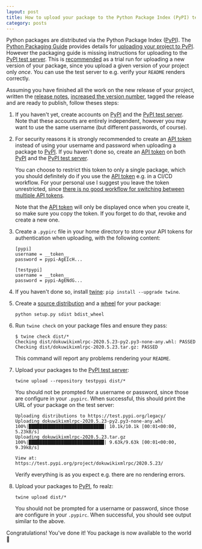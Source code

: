 ```yaml
---
layout: post
title: How to upload your package to the Python Package Index (PyPI) test server
category: posts
---
```


Python packages are distributed via the Python Package Index ([PyPI]). The
[Python Packaging Guide] provides details for [uploading your project to PyPI].
However the packaging guide is missing instructions for uploading to the
[PyPI test server]. This is [recommended] as a trial run for uploading a new
version of your package, since you upload a given version of your project only
*once*. You can use the test server to e.g. verify your `README` renders
correctly.

Assuming you have finished all the work on the new release of your project,
written the [release notes], [increased the version number], tagged the release
and are ready to publish, follow theses steps:

1.  If you haven't yet, create accounts on [PyPI] and the [PyPI test server].
    Note that these accounts are entirely independent, however you may want to
    use the same username (but different passwords, of course).

1.  For security reasons it is strongly recommended to create an [API token]
    instead of using your username and password when uploading a package to
    [PyPI]. If you haven't done so, create an [API token] on both [PyPI][1] and
    the [PyPI test server][2].

    You can choose to restrict this token to only a single package, which you
    should definitely do if you use the [API token] e.g. in a CI/CD workflow.
    For your personal use I suggest you leave the token unrestricted, since
    [there is no good workflow for switching between multiple API tokens][3].

    Note that the [API token] will only be displayed once when you create it,
    so make sure you copy the token. If you forget to do that, revoke and
    create a new one.

1.  Create a `.pypirc` file in your home directory to store your API tokens
    for authentication when uploading, with the following content:

    ```
    [pypi]
    username = __token__
    password = pypi-AgEIcH...

    [testpypi]
    username = __token__
    password = pypi-AgENdG...
    ```

1.  If you haven't done so, install [twine]: `pip install --upgrade twine`.

1.  Create a [source distribution] and a [wheel] for your package:

    ```
    python setup.py sdist bdist_wheel
    ```

1.  Run `twine check` on your package files and ensure they pass:

    ```
    $ twine check dist/*
    Checking dist/dokuwikixmlrpc-2020.5.23-py2.py3-none-any.whl: PASSED
    Checking dist/dokuwikixmlrpc-2020.5.23.tar.gz: PASSED
    ```

    This command will report any problems rendering your `README`.

1.  Upload your packages to the [PyPI test server]:

    ```
    twine upload --repository testpypi dist/*
    ```

    You should not be prompted for a username or password, since those are
    configure in your `.pypirc`. When successful, this should print the URL of
    your package on the test server:

    ```
    Uploading distributions to https://test.pypi.org/legacy/
    Uploading dokuwikixmlrpc-2020.5.23-py2.py3-none-any.whl
    100%|████████████████████████████| 10.1k/10.1k [00:01<00:00, 5.23kB/s]
    Uploading dokuwikixmlrpc-2020.5.23.tar.gz
    100%|████████████████████████████| 9.63k/9.63k [00:01<00:00, 9.39kB/s]

    View at:
    https://test.pypi.org/project/dokuwikixmlrpc/2020.5.23/
    ```

    Verify everything is as you expect e.g. there are no rendering errors.

1.  Upload your packages to [PyPI], fo realz:

    ```
    twine upload dist/*
    ```

    You should not be prompted for a username or password, since those are
    configure in your `.pypirc`. When successful, you should see output similar
    to the above.

Congratulations! You've done it! You package is now available to the world 🎉

[PyPI]: https://pypi.org
[Python Packaging Guide]: https://packaging.python.org
[uploading your project to PyPI]: https://packaging.python.org/guides/distributing-packages-using-setuptools/#uploading-your-project-to-pypi
[PyPI test server]: https://test.pypi.org
[recommended]: https://packaging.python.org/guides/using-testpypi/
[release notes]: https://keepachangelog.com
[increased the version number]: https://pypi.org/project/bump2version/
[API token]: https://pypi.org/help/#apitoken
[1]: https://pypi.org/manage/account/token/
[2]: https://test.pypi.org/manage/account/token/
[3]: https://github.com/pypa/twine/issues/496
[twine]: https://twine.readthedocs.io
[source distribution]: https://packaging.python.org/glossary/#term-source-distribution-or-sdist
[wheel]: https://packaging.python.org/guides/distributing-packages-using-setuptools/#wheels
